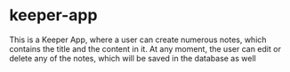 # keeper-app

This is a Keeper App, where a user can create numerous notes, which contains the title and the content in it. At any moment, the user can edit or delete any of the notes, which will be saved in the database as well

